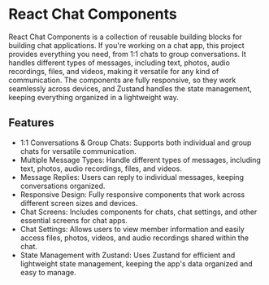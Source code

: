 # React Chat Components

React Chat Components is a collection of reusable building blocks for building chat applications. If you're working on a chat app, this project provides everything you need, from 1:1 chats to group conversations. It handles different types of messages, including text, photos, audio recordings, files, and videos, making it versatile for any kind of communication. The components are fully responsive, so they work seamlessly across devices, and Zustand handles the state management, keeping everything organized in a lightweight way.

## Features

- 1:1 Conversations & Group Chats: Supports both individual and group chats for versatile communication.
- Multiple Message Types: Handle different types of messages, including text, photos, audio recordings, files, and videos.
- Message Replies: Users can reply to individual messages, keeping conversations organized.
- Responsive Design: Fully responsive components that work across different screen sizes and devices.
- Chat Screens: Includes components for chats, chat settings, and other essential screens for chat apps.
- Chat Settings: Allows users to view member information and easily access files, photos, videos, and audio recordings shared within the chat.
- State Management with Zustand: Uses Zustand for efficient and lightweight state management, keeping the app's data organized and easy to manage.
